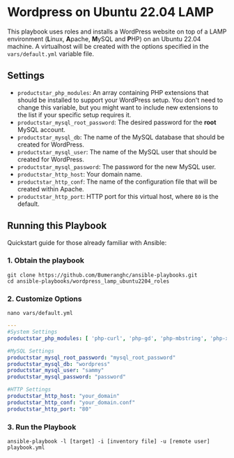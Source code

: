 # Wordpress on Ubuntu 22.04 LAMP

This playbook uses roles and installs a WordPress website on top of a LAMP environment (**L**inux, **A**pache, **M**ySQL and **P**HP) on an Ubuntu 22.04 machine. A virtualhost will be created with the options specified in the `vars/default.yml` variable file.

## Settings

- `productstar_php_modules`:  An array containing PHP extensions that should be installed to support your WordPress setup. You don't need to change this variable, but you might want to include new extensions to the list if your specific setup requires it.
- `productstar_mysql_root_password`: The desired password for the **root** MySQL account.
- `productstar_mysql_db`: The name of the MySQL database that should be created for WordPress.
- `productstar_mysql_user`: The name of the MySQL user that should be created for WordPress.
- `productstar_mysql_password`: The password for the new MySQL user.
- `productstar_http_host`: Your domain name.
- `productstar_http_conf`: The name of the configuration file that will be created within Apache.
- `productstar_http_port`: HTTP port for this virtual host, where `80` is the default. 

## Running this Playbook

Quickstart guide for those already familiar with Ansible:

### 1. Obtain the playbook
```shell
git clone https://github.com/Bumeranghc/ansible-playbooks.git
cd ansible-playbooks/wordpress_lamp_ubuntu2204_roles
```

### 2. Customize Options

```shell
nano vars/default.yml
```

```yml
---
#System Settings
productstar_php_modules: [ 'php-curl', 'php-gd', 'php-mbstring', 'php-xml', 'php-xmlrpc', 'php-soap', 'php-intl', 'php-zip' ]

#MySQL Settings
productstar_mysql_root_password: "mysql_root_password"
productstar_mysql_db: "wordpress"
productstar_mysql_user: "sammy"
productstar_mysql_password: "password"

#HTTP Settings
productstar_http_host: "your_domain"
productstar_http_conf: "your_domain.conf"
productstar_http_port: "80"
```

### 3. Run the Playbook

```command
ansible-playbook -l [target] -i [inventory file] -u [remote user] playbook.yml
```
